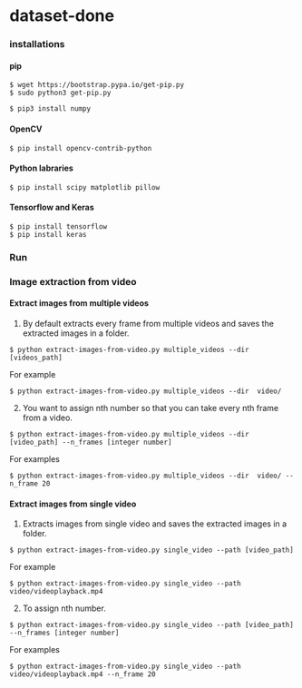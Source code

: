 # dataset-done

### installations

#### pip
```
$ wget https://bootstrap.pypa.io/get-pip.py
$ sudo python3 get-pip.py
```

`$ pip3 install numpy`

#### OpenCV
```$ pip install opencv-contrib-python```
#### Python labraries
```$ pip install scipy matplotlib pillow```
#### Tensorflow and Keras

```
$ pip install tensorflow
$ pip install keras
```

### Run
### Image extraction from video
#### Extract images from multiple videos

1. By default extracts every frame from multiple videos and saves the extracted images in a folder.
```
$ python extract-images-from-video.py multiple_videos --dir [videos_path]
```

For example
```
$ python extract-images-from-video.py multiple_videos --dir  video/
```

2. You want to assign nth number so that you can take every nth frame from a video.

```
$ python extract-images-from-video.py multiple_videos --dir [video_path] --n_frames [integer number]
```

For examples
```
$ python extract-images-from-video.py multiple_videos --dir  video/ --n_frame 20
```

#### Extract images from single video

1. Extracts images from single video and saves the extracted images in a folder.

```
$ python extract-images-from-video.py single_video --path [video_path]
```

For example
```
$ python extract-images-from-video.py single_video --path video/videoplayback.mp4
```

2. To assign nth number.

```
$ python extract-images-from-video.py single_video --path [video_path] --n_frames [integer number]
```

For examples
```
$ python extract-images-from-video.py single_video --path video/videoplayback.mp4 --n_frame 20
```